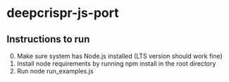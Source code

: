 # deepcrispr-js-port


## Instructions to run

0. Make sure system has Node.js installed (LTS version should work fine)
1. Install node requirements by running npm install in the root directory 
2. Run node run_examples.js